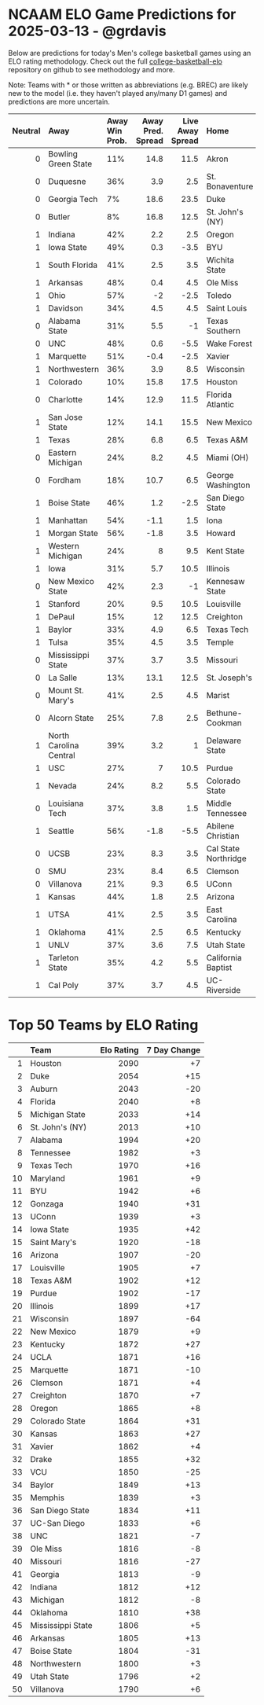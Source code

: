 # NCAAM ELO Game Predictions for 2025-03-13 - @grdavis
Below are predictions for today's Men's college basketball games using an ELO rating methodology. Check out the full [college-basketball-elo](https://github.com/grdavis/college-basketball-elo) repository on github to see methodology and more.

Note: Teams with * or those written as abbreviations (e.g. BREC) are likely new to the model (i.e. they haven't played any/many D1 games) and predictions are more uncertain.

|   Neutral | Away                   | Away Win Prob.   |   Away Pred. Spread |   Live Away Spread | Home                 | Home Win Prob.   |   Home Pred. Spread |
|----------:|:-----------------------|:-----------------|--------------------:|-------------------:|:---------------------|:-----------------|--------------------:|
|         0 | Bowling Green State    | 11%              |                14.8 |               11.5 | Akron                | 89%              |               -14.8 |
|         0 | Duquesne               | 36%              |                 3.9 |                2.5 | St. Bonaventure      | 64%              |                -3.9 |
|         0 | Georgia Tech           | 7%               |                18.6 |               23.5 | Duke                 | 93%              |               -18.6 |
|         0 | Butler                 | 8%               |                16.8 |               12.5 | St. John's (NY)      | 92%              |               -16.8 |
|         1 | Indiana                | 42%              |                 2.2 |                2.5 | Oregon               | 58%              |                -2.2 |
|         1 | Iowa State             | 49%              |                 0.3 |               -3.5 | BYU                  | 51%              |                -0.3 |
|         1 | South Florida          | 41%              |                 2.5 |                3.5 | Wichita State        | 59%              |                -2.5 |
|         1 | Arkansas               | 48%              |                 0.4 |                4.5 | Ole Miss             | 52%              |                -0.4 |
|         1 | Ohio                   | 57%              |                -2   |               -2.5 | Toledo               | 43%              |                 2   |
|         1 | Davidson               | 34%              |                 4.5 |                4.5 | Saint Louis          | 66%              |                -4.5 |
|         0 | Alabama State          | 31%              |                 5.5 |               -1   | Texas Southern       | 69%              |                -5.5 |
|         0 | UNC                    | 48%              |                 0.6 |               -5.5 | Wake Forest          | 52%              |                -0.6 |
|         1 | Marquette              | 51%              |                -0.4 |               -2.5 | Xavier               | 49%              |                 0.4 |
|         1 | Northwestern           | 36%              |                 3.9 |                8.5 | Wisconsin            | 64%              |                -3.9 |
|         1 | Colorado               | 10%              |                15.8 |               17.5 | Houston              | 90%              |               -15.8 |
|         0 | Charlotte              | 14%              |                12.9 |               11.5 | Florida Atlantic     | 86%              |               -12.9 |
|         1 | San Jose State         | 12%              |                14.1 |               15.5 | New Mexico           | 88%              |               -14.1 |
|         1 | Texas                  | 28%              |                 6.8 |                6.5 | Texas A&M            | 72%              |                -6.8 |
|         0 | Eastern Michigan       | 24%              |                 8.2 |                4.5 | Miami (OH)           | 76%              |                -8.2 |
|         0 | Fordham                | 18%              |                10.7 |                6.5 | George Washington    | 82%              |               -10.7 |
|         1 | Boise State            | 46%              |                 1.2 |               -2.5 | San Diego State      | 54%              |                -1.2 |
|         1 | Manhattan              | 54%              |                -1.1 |                1.5 | Iona                 | 46%              |                 1.1 |
|         1 | Morgan State           | 56%              |                -1.8 |                3.5 | Howard               | 44%              |                 1.8 |
|         1 | Western Michigan       | 24%              |                 8   |                9.5 | Kent State           | 76%              |                -8   |
|         1 | Iowa                   | 31%              |                 5.7 |               10.5 | Illinois             | 69%              |                -5.7 |
|         0 | New Mexico State       | 42%              |                 2.3 |               -1   | Kennesaw State       | 58%              |                -2.3 |
|         1 | Stanford               | 20%              |                 9.5 |               10.5 | Louisville           | 80%              |                -9.5 |
|         1 | DePaul                 | 15%              |                12   |               12.5 | Creighton            | 85%              |               -12   |
|         1 | Baylor                 | 33%              |                 4.9 |                6.5 | Texas Tech           | 67%              |                -4.9 |
|         1 | Tulsa                  | 35%              |                 4.5 |                3.5 | Temple               | 65%              |                -4.5 |
|         0 | Mississippi State      | 37%              |                 3.7 |                3.5 | Missouri             | 63%              |                -3.7 |
|         0 | La Salle               | 13%              |                13.1 |               12.5 | St. Joseph's         | 87%              |               -13.1 |
|         0 | Mount St. Mary's       | 41%              |                 2.5 |                4.5 | Marist               | 59%              |                -2.5 |
|         0 | Alcorn State           | 25%              |                 7.8 |                2.5 | Bethune-Cookman      | 75%              |                -7.8 |
|         1 | North Carolina Central | 39%              |                 3.2 |                1   | Delaware State       | 61%              |                -3.2 |
|         1 | USC                    | 27%              |                 7   |               10.5 | Purdue               | 73%              |                -7   |
|         1 | Nevada                 | 24%              |                 8.2 |                5.5 | Colorado State       | 76%              |                -8.2 |
|         0 | Louisiana Tech         | 37%              |                 3.8 |                1.5 | Middle Tennessee     | 63%              |                -3.8 |
|         1 | Seattle                | 56%              |                -1.8 |               -5.5 | Abilene Christian    | 44%              |                 1.8 |
|         0 | UCSB                   | 23%              |                 8.3 |                3.5 | Cal State Northridge | 77%              |                -8.3 |
|         0 | SMU                    | 23%              |                 8.4 |                6.5 | Clemson              | 77%              |                -8.4 |
|         0 | Villanova              | 21%              |                 9.3 |                6.5 | UConn                | 79%              |                -9.3 |
|         1 | Kansas                 | 44%              |                 1.8 |                2.5 | Arizona              | 56%              |                -1.8 |
|         1 | UTSA                   | 41%              |                 2.5 |                3.5 | East Carolina        | 59%              |                -2.5 |
|         1 | Oklahoma               | 41%              |                 2.5 |                6.5 | Kentucky             | 59%              |                -2.5 |
|         1 | UNLV                   | 37%              |                 3.6 |                7.5 | Utah State           | 63%              |                -3.6 |
|         1 | Tarleton State         | 35%              |                 4.2 |                5.5 | California Baptist   | 65%              |                -4.2 |
|         1 | Cal Poly               | 37%              |                 3.7 |                4.5 | UC-Riverside         | 63%              |                -3.7 |

# Top 50 Teams by ELO Rating
|    | Team              |   Elo Rating |   7 Day Change |
|---:|:------------------|-------------:|---------------:|
|  1 | Houston           |         2090 |             +7 |
|  2 | Duke              |         2054 |            +15 |
|  3 | Auburn            |         2043 |            -20 |
|  4 | Florida           |         2040 |             +8 |
|  5 | Michigan State    |         2033 |            +14 |
|  6 | St. John's (NY)   |         2013 |            +10 |
|  7 | Alabama           |         1994 |            +20 |
|  8 | Tennessee         |         1982 |             +3 |
|  9 | Texas Tech        |         1970 |            +16 |
| 10 | Maryland          |         1961 |             +9 |
| 11 | BYU               |         1942 |             +6 |
| 12 | Gonzaga           |         1940 |            +31 |
| 13 | UConn             |         1939 |             +3 |
| 14 | Iowa State        |         1935 |            +42 |
| 15 | Saint Mary's      |         1920 |            -18 |
| 16 | Arizona           |         1907 |            -20 |
| 17 | Louisville        |         1905 |             +7 |
| 18 | Texas A&M         |         1902 |            +12 |
| 19 | Purdue            |         1902 |            -17 |
| 20 | Illinois          |         1899 |            +17 |
| 21 | Wisconsin         |         1897 |            -64 |
| 22 | New Mexico        |         1879 |             +9 |
| 23 | Kentucky          |         1872 |            +27 |
| 24 | UCLA              |         1871 |            +16 |
| 25 | Marquette         |         1871 |            -10 |
| 26 | Clemson           |         1871 |             +4 |
| 27 | Creighton         |         1870 |             +7 |
| 28 | Oregon            |         1865 |             +8 |
| 29 | Colorado State    |         1864 |            +31 |
| 30 | Kansas            |         1863 |            +27 |
| 31 | Xavier            |         1862 |             +4 |
| 32 | Drake             |         1855 |            +32 |
| 33 | VCU               |         1850 |            -25 |
| 34 | Baylor            |         1849 |            +13 |
| 35 | Memphis           |         1839 |             +3 |
| 36 | San Diego State   |         1834 |            +11 |
| 37 | UC-San Diego      |         1833 |             +6 |
| 38 | UNC               |         1821 |             -7 |
| 39 | Ole Miss          |         1816 |             -8 |
| 40 | Missouri          |         1816 |            -27 |
| 41 | Georgia           |         1813 |             -9 |
| 42 | Indiana           |         1812 |            +12 |
| 43 | Michigan          |         1812 |             -8 |
| 44 | Oklahoma          |         1810 |            +38 |
| 45 | Mississippi State |         1806 |             +5 |
| 46 | Arkansas          |         1805 |            +13 |
| 47 | Boise State       |         1804 |            -31 |
| 48 | Northwestern      |         1800 |             +3 |
| 49 | Utah State        |         1796 |             +2 |
| 50 | Villanova         |         1790 |             +6 |